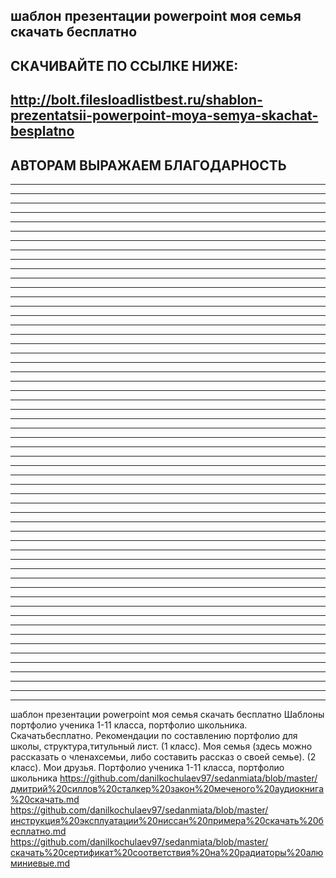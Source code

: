 шаблон презентации powerpoint моя семья скачать бесплатно
--------------------------------------------------
СКАЧИВАЙТЕ ПО ССЫЛКЕ НИЖЕ:
--------------------------------------------------
http://bolt.filesloadlistbest.ru/shablon-prezentatsii-powerpoint-moya-semya-skachat-besplatno
--------------------------------------------------
АВТОРАМ ВЫРАЖАЕМ БЛАГОДАРНОСТЬ
--------------------------------------------------
--------------------------------------------------
--------------------------------------------------
--------------------------------------------------
--------------------------------------------------
--------------------------------------------------
--------------------------------------------------
--------------------------------------------------
--------------------------------------------------
--------------------------------------------------
--------------------------------------------------
--------------------------------------------------
--------------------------------------------------
--------------------------------------------------
--------------------------------------------------
--------------------------------------------------
--------------------------------------------------
--------------------------------------------------
--------------------------------------------------
--------------------------------------------------
--------------------------------------------------
--------------------------------------------------
--------------------------------------------------
--------------------------------------------------
--------------------------------------------------
--------------------------------------------------
--------------------------------------------------
--------------------------------------------------
--------------------------------------------------
--------------------------------------------------
--------------------------------------------------
--------------------------------------------------
--------------------------------------------------
--------------------------------------------------
--------------------------------------------------
--------------------------------------------------
--------------------------------------------------
--------------------------------------------------
--------------------------------------------------
--------------------------------------------------
--------------------------------------------------
--------------------------------------------------
--------------------------------------------------
--------------------------------------------------
--------------------------------------------------
--------------------------------------------------
--------------------------------------------------
--------------------------------------------------
--------------------------------------------------
--------------------------------------------------
--------------------------------------------------
--------------------------------------------------
--------------------------------------------------
--------------------------------------------------
--------------------------------------------------
--------------------------------------------------
--------------------------------------------------
шаблон презентации powerpoint моя семья скачать бесплатно Шаблоны портфолио ученика 1-11 класса, портфолио школьника. Скачатьбесплатно. Рекомендации по составлению портфолио для школы, структура,титульный лист.  (1 класс).  Моя семья (здесь можно рассказать о членахсемьи, либо составить рассказ о своей семье). (2 класс).  Мои друзья. Портфолио ученика 1-11 класса, портфолио школьника
https://github.com/danilkochulaev97/sedanmiata/blob/master/дмитрий%20силлов%20сталкер%20закон%20меченого%20аудиокнига%20скачать.md
https://github.com/danilkochulaev97/sedanmiata/blob/master/инструкция%20эксплуатации%20ниссан%20примера%20скачать%20бесплатно.md
https://github.com/danilkochulaev97/sedanmiata/blob/master/скачать%20сертификат%20соответствия%20на%20радиаторы%20алюминиевые.md